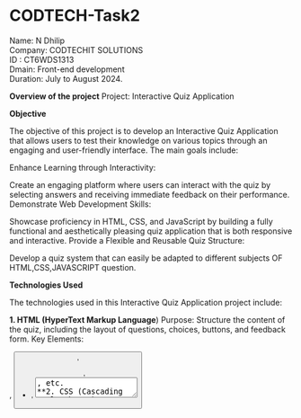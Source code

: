 # CODTECH-Task2

Name: N Dhilip<br>
Company: CODTECHIT SOLUTIONS<br>
ID      :  CT6WDS1313<br>
Dmain: Front-end development<br>
Duration: July to August 2024.<br>

**Overview of the project**
Project: Interactive Quiz Application

**Objective**

The objective of this project is to develop an Interactive Quiz Application that allows users to test their knowledge on various topics through an engaging and user-friendly interface. The main goals include:

Enhance Learning through Interactivity:

Create an engaging platform where users can interact with the quiz by selecting answers and receiving immediate feedback on their performance.
Demonstrate Web Development Skills:

Showcase proficiency in HTML, CSS, and JavaScript by building a fully functional and aesthetically pleasing quiz application that is both responsive and interactive.
Provide a Flexible and Reusable Quiz Structure:

Develop a quiz system that can easily be adapted to different subjects OF HTML,CSS,JAVASCRIPT  question.

**Technologies Used**

The technologies used in this Interactive Quiz Application project include:

**1. HTML (HyperText Markup Language**)
Purpose:
Structure the content of the quiz, including the layout of questions, choices, buttons, and feedback form.
Key Elements:
<div>, <button>, <ul>, <li>, <textarea>, etc.
**2. CSS (Cascading Style Sheets)**
Purpose:
Style the application to make it visually appealing and responsive.
Ensure the quiz is presented in a clean, user-friendly format across various devices.
Key Features:
Box Model: Used for layout and spacing (padding, margin, border).
Flexbox: To align and center content on the page.
Responsive Design: Ensures the quiz looks good on different screen sizes.
**3. JavaScript**
Purpose:
Handle the logic and interactivity of the quiz, making it dynamic and engaging.
Key Features:
DOM Manipulation: Dynamically load questions and update the interface based on user interactions.
Event Handling: Respond to user actions like button clicks to select answers, submit feedback, or restart the quiz.
Data Management: Track the user's progress and score throughout the quiz.
4. Browser DevTools
Purpose:
Debugging and testing the application during development to ensure it works as expected across different browsers.
